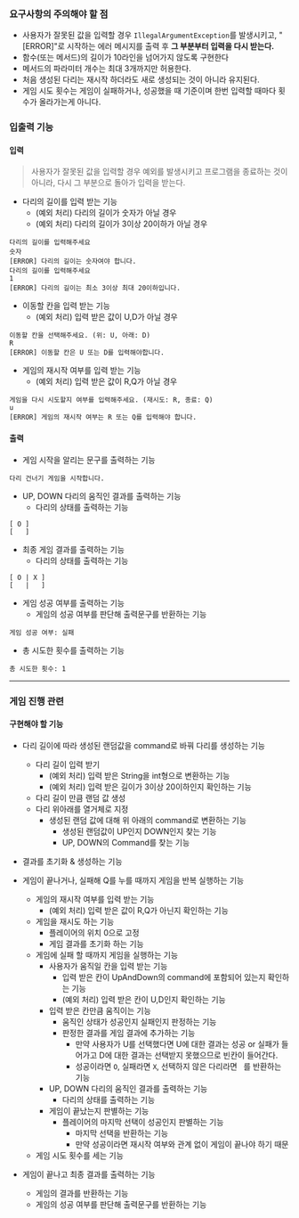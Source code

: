 ### 요구사항의 주의해야 할 점
- 사용자가 잘못된 값을 입력할 경우 `IllegalArgumentException`를 발생시키고, "[ERROR]"로 시작하는 에러 메시지를 출력 후 **그 부분부터 입력을 다시 받는다.**
- 함수(또는 메서드)의 길이가 10라인을 넘어가지 않도록 구현한다
- 메서드의 파라미터 개수는 최대 3개까지만 허용한다.
- 처음 생성된 다리는 재시작 하더라도 새로 생성되는 것이 아니라 유지된다.
- 게임 시도 횟수는 게임이 실패하거나, 성공했을 때 기준이며 한번 입력할 때마다 횟수가 올라가는게 아니다.


### 입출력 기능

#### 입력
> 사용자가 잘못된 값을 입력할 경우 예외를 발생시키고 프로그램을 종료하는 것이 아니라, 다시 그 부분으로 돌아가 입력을 받는다. 

- 다리의 길이를 입력 받는 기능
    - (예외 처리) 다리의 길이가 숫자가 아닐 경우
    - (예외 처리) 다리의 길이가 3이상 20이하가 아닐 경우
```
다리의 길이를 입력해주세요
숫자
[ERROR] 다리의 길이는 숫자여야 합니다.
다리의 길이를 입력해주세요
1
[ERROR] 다리의 길이는 최소 3이상 최대 20이하입니다.
```
- 이동할 칸을 입력 받는 기능
    - (예외 처리) 입력 받은 값이 U,D가 아닐 경우
```
이동할 칸을 선택해주세요. (위: U, 아래: D)
R
[ERROR] 이동할 칸은 U 또는 D를 입력해야합니다.
```  
- 게임의 재시작 여부를 입력 받는 기능
    - (예외 처리) 입력 받은 값이 R,Q가 아닐 경우
```
게임을 다시 시도할지 여부를 입력해주세요. (재시도: R, 종료: Q)
u
[ERROR] 게임의 재시작 여부는 R 또는 Q를 입력해야 합니다.
```

#### 출력

- 게임 시작을 알리는 문구를 출력하는 기능
```
다리 건너기 게임을 시작합니다.
```
- UP, DOWN 다리의 움직인 결과를 출력하는 기능
    - 다리의 상태를 출력하는 기능
```
[ O ]
[   ]
```
- 최종 게임 결과를 출력하는 기능
    - 다리의 상태를 출력하는 기능
```
[ O | X ]
[   |   ]
```
- 게임 성공 여부를 출력하는 기능
    - 게임의 성공 여부를 판단해 출력문구를 반환하는 기능
```
게임 성공 여부: 실패
```
- 총 시도한 횟수를 출력하는 기능
```
총 시도한 횟수: 1
```
---
### 게임 진행 관련
#### 구현해야 할 기능
- 다리 길이에 따라 생성된 랜덤값을 command로 바꿔 다리를 생성하는 기능
    - 다리 길이 입력 받기
        - (예외 처리) 입력 받은 String을 int형으로 변환하는 기능
        - (예외 처리) 입력 받은 길이가 3이상 20이하인지 확인하는 기능
    - 다리 길이 만큼 랜덤 값 생성
    - 다리 위아래를 열거체로 지정
         - 생성된 랜덤 값에 대해 위 아래의 command로 변환하는 기능
             - 생성된 랜덤값이 UP인지 DOWN인지 찾는 기능
             - UP, DOWN의 Command를 찾는 기능


- 결과를 초기화 & 생성하는 기능


- 게임이 끝나거나, 실패해 Q를 누를 때까지 게임을 반복 실행하는 기능
    - 게임의 재시작 여부를 입력 받는 기능
        - (예외 처리) 입력 받은 값이 R,Q가 아닌지 확인하는 기능
    - 게임을 재시도 하는 기능
        - 플레이어의 위치 0으로 고정
        - 게임 결과를 초기화 하는 기능
    - 게임에 실패 할 때까지 게임을 실행하는 기능
        - 사용자가 움직일 칸을 입력 받는 기능
            - 입력 받은 칸이 UpAndDown의 command에 포함되어 있는지 확인하는 기능
            - (예외 처리) 입력 받은 칸이 U,D인지 확인하는 기능
        - 입력 받은 칸만큼 움직이는 기능
            - 움직인 상태가 성공인지 실패인지 판정하는 기능
            - 판정한 결과를 게임 결과에 추가하는 기능
                - 만약 사용자가 U를 선택했다면 U에 대한 결과는 성공 or 실패가 들어가고 D에 대한 결과는 선택받지 못했으므로 빈칸이 들어간다.
                - 성공이라면 `O`, 실패라면 `X`, 선택하지 않은 다리라면 ` `를 반환하는 기능
        - UP, DOWN 다리의 움직인 결과를 출력하는 기능
            - 다리의 상태를 출력하는 기능
        - 게임이 끝났는지 판별하는 기능
            - 플레이어의 마지막 선택이 성공인지 판별하는 기능
                - 마지막 선택을 반환하는 기능
                - 만약 성공이라면 재시작 여부와 관계 없이 게임이 끝나야 하기 때문
    - 게임 시도 횟수를 세는 기능


- 게임이 끝나고 최종 결과를 출력하는 기능
    - 게임의 결과를 반환하는 기능
    - 게임의 성공 여부를 판단해 출력문구를 반환하는 기능